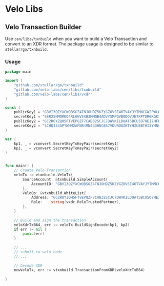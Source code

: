 # Velo Libs

## Velo Transaction Builder
Use `cen/libs/txnbuild` when you want to build a Velo Transaction and convert to an XDR format. The package usage is designed to be similar to `stellar/go/txnbuild`.

### Usage
```go
package main

import (
	"github.com/stellar/go/txnbuild"
	"gitlab.com/velo-labs/cen/libs/txnbuild"
	"gitlab.com/velo-labs/cen/libs/vxdr"
)

const (
	publicKey1 = "GBVI3QZYXCWQBSGZ4TNJOHDZ5KZYGZOVSE46TVAYJYTMNCGW2PWLWO73"
	secretKey1 = "SBR25NMQRKQ4RLGNV5XB3MMQB4ADVYSMPGVBODQVJE7KPTDR6KGK3XMX"
	publicKey2 = "GC2ROYZQH5FTVEPQZF7CAB32SCJC7DWVKILDUAT5BCU5O7HEI7HFUB25"
	secretKey2 = "SCHQI345PYWHM2APNR4MN433HNCBS7VDUROOZKTYHZUBBTHI2YHNCJ4G"
)

var (
	kp1, _ = vconvert.SecretKeyToKeyPair(secretKey1)
	kp2, _ = vconvert.SecretKeyToKeyPair(secretKey2)
)


func main() {
	// Create Velo Transaction
    veloTx := vtxnbuild.VeloTx{
        SourceAccount: &txnbuild.SimpleAccount{
            AccountID: "GBVI3QZYXCWQBSGZ4TNJOHDZ5KZYGZOVSE46TVAYJYTMNCGW2PWLWO73",
        },
        VeloOp: &vtxnbuild.WhiteList{
            Address: "GC2ROYZQH5FTVEPQZF7CAB32SCJC7DWVKILDUAT5BCU5O7HEI7HFUB25",
            Role:    string(vxdr.RoleTrustedPartner),
        },
    }
    
    // Build and sign the transaction
    veloXdrTxB64, err := veloTx.BuildSignEncode(kp1, kp2)
    if err != nil {
    	panic(err)
    }
    
    // ...
    // submit to velo node
    // ...
    
    // Decode XDR
    newVeloTx, err := vtxnbuild.TransactionFromXDR(veloXdrTxB64)
    
}
```

